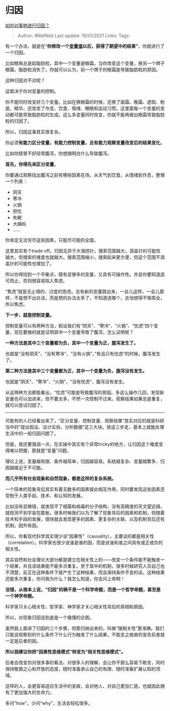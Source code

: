 # 归因
[如何对事物进行归因？](https://www.zhihu.com/question/65226580/answer/2307605443)

> Author: #NellNell
Last update: *15/01/2021*
Links:
Tags:

有一个办法，就是在“**你修改一个[变量值](https://www.zhihu.com/search?q=%E5%8F%98%E9%87%8F%E5%80%BC&search_source=Entity&hybrid_search_source=Entity&hybrid_search_extra=%7B%22sourceType%22%3A%22answer%22%2C%22sourceId%22%3A2307605443%7D)以后，获得了期望中的结果”**，你就进行了一个归因。

比如眼角总是起脂肪粒，其中一个变量是眼霜，当你改变这个变量，换另一个牌子眼霜，脂肪粒消失了。你就可以认为，前一个牌子的眼霜是导致脂肪粒的原因。

这种归因对不对呢？

这取决于你对变量的控制。

你不能同时改变好几个变量。比如在换眼霜的时候，还换了面霜、晚霜、遮瑕、粉底、精华。还改变了作息、饮食、情绪、睡眠和运动习惯。这里面每一个变量的变动都可能导致脂肪粒的生成。这么多变量同时改变，你就不能再做出眼霜导致脂肪粒的归因了。

所以，归因这事其实很复杂。

你必须**有能力区分变量，有能力控制变量，且有能力观察变量改变后的结果变化**。

比如你肠胃不好经常腹泻，你想搞明白什么导致腹泻。

**首先，你得先来区分变量**。

你要通过观察找出腹泻之前有哪些因素在场，从天气到饮食，从情绪到作息，整理一个列表：

-   阴天
-   寒冷
-   火锅
-   担忧
-   失眠
-   大姨妈
-   ……

你肯定无法穷尽这些因素，只能尽可能的全面。

这里其实有个trade off。归因无异于大海捞针，搜索范围越大，涵盖针的可能性越大，但搜索的难度也就越大。搜索范围缩小，搜索起来更方便，但这个范围不涵盖针的可能性也增加了。

所以你得找到一个平衡点，既有足够多的变量，又具有可操作性。并且你要知道适可而止，否则很容易陷入焦虑。

“焦虑”就是无止境的、过度的思虑。总有新的变量跳出来，一会儿这样，一会儿那样，不是想不出办法，而是想的办法太多了，不知道选哪个，总怕想得不够周全，所以焦虑。

**下一步，就是控制变量。**

控制变量可以有两种方法，假设我们有“阴天”、“寒冷”、“火锅”、“忧虑”四个变量，现在要做的就是证明其中一个变量导致了腹泻，怎么证明呢？

**一种方法是其中三个变量都为负，其中一个变量为正，腹泻发生了。**

也就是“没有阴天”、“没有寒冷”、“没有火锅”，”有且只有忧虑“的时候，腹泻发生了。

**第二种方法是其中三个变量都为正，其中一个变量为负，腹泻没有发生。**

也就是“阴天”、“寒冷”、“火锅”，“没有忧虑”，腹泻没有发生。

从这两种方法都能看出，“忧虑”可能是导致腹泻的原因。多这么操作几回，发现新变量也可以加进来，但不要太多，不然一次控制不过来。观察结果如果总是重复，就可以尝试归因了。

---

可能有的人已经看出来了，“区分变量、控制变量、观察结果”其实对应的就是科研当中的“提出假设、设计实验、分析数据”这三大块。按这三步走，基本上就能处理生活中的一般归因问题了。

但是，我还要强调一点，在实操中其实有个非常tricky的地方，让归因这个难度变得难以把握，那就是“变量”问题。

理论上说，变量越有限、条件越简单，归因越容易。系统越复杂、变量越繁多、归因越接近于不可能。

**而几乎所有社会现象和自然现象，都是这样的复杂系统。**

一个简单的现象背后其实有着无数多的因素彼此相互作用，同时要发现这些因素还受制于人类手段、技术、和认知的发展。

比如没有显微镜，就发现不了细菌和病毒的分子结构，没有高精度的天文望远镜，就观测不到宇宙在膨胀。很多时候我们以为了解了现象背后的因素和机制，但随着技术和手段的发展，很快就会发现更多的因素、更复杂的关联、以及机制背后还有机制，因外有因。

所以，你看现代科学其实很少谈“因果性”（causality），主要谈的都是相关性（correlation）。科学家也很少说谁是谁的因，而是说谁和谁之间具有或正或负的相关性。

其实自然和社会理论大部分都是建立在相关性上的——改变一个条件能不能触发一个结果，并且该结果能不能多次重复。至于其中的机制，很多时候研究人员自己也不清楚，反正在这种条件下就产生了这种结果，而且保持条件不变的话，这种结果还能多次重复，你问我为什么？我怎么知道，你去问上帝啊！

**没错，从根本上说，“归因”的确不是一个科学命题，而是一个哲学命题，甚至是一个神学命题。**

科学家只关心相关性，哲学家、神学家才关心相关性背后的真相和原因。

所以，对现象归因说到底是一个傲慢的企图。

虽然我上面讲了归因的三个步骤，但那归纳出来的，叫做“强相关性”更准确。我们只能说观察到的什么条件下什么行为触发了什么结果，不能言之凿凿的宣告前者就一定是后者的因。

**所以我建议你把“因果性思维模式”转变为“相关性思维模式”。**

后者会改变你对很多事的看法、对很多人的理解，会让你不那么容易下断言，同时保持敬畏之心和开放的态度，随时准备承认自己的有限、随时准备扩展认知的领域。

这样的人，会更容易适应生活中的变故，会对他人、对自己更加仁慈，也就因此拥有了更加强大的生命力。

多问“how”，少问“why”，生活会轻松很多。
